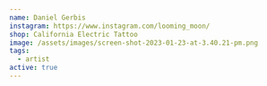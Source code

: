 ```yaml
---
name: Daniel Gerbis
instagram: https://www.instagram.com/looming_moon/
shop: California Electric Tattoo
image: /assets/images/screen-shot-2023-01-23-at-3.40.21-pm.png
tags:
  - artist
active: true
---
```


